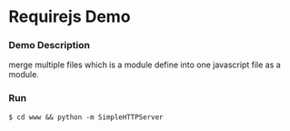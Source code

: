 
# Requirejs Demo

### Demo Description
merge multiple files which is a module define into one javascript file as a module.

### Run

    $ cd www && python -m SimpleHTTPServer
